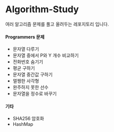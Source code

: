 # Algorithm-Study

여러 알고리즘 문제를 풀고 올려두는 레포지토리 입니다.

#### Programmers 문제

 - 문자열 다루기
 - 문자열 중에서 P와 Y 개수 비교하기
 - 전화번호 숨기기
 - 평균 구하기
 - 문자열 중간값 구하기
 - 멀쩡한 사각형
 - 완주하지 못한 선수
 - 문자열을 정수로 바꾸기
 
 #### 기타
 - SHA256 암호화
 - HashMap

